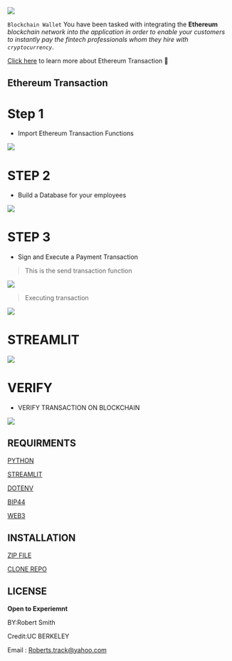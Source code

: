 
![](pics/wallet.png)

`Blockchain Wallet` You have been tasked with integrating the **Ethereum** *blockchain network into the application in order to enable your customers to instantly pay the fintech professionals whom they hire with `cryptocurrency`*.

[Click here](https://ethereum.org/en/developers/docs/transactions/) to learn more about Ethereum Transaction 🧠

## Ethereum Transaction
# Step 1 

* Import Ethereum Transaction Functions

![](pics/functions.png)

# STEP 2

* Build a Database for your employees


![](pics/database.png)





# STEP 3   

* Sign and Execute a Payment Transaction


> This is the send transaction function 

![](pics/send.png)


> Executing transaction

![](pics/sighn.png)

# STREAMLIT


![](pics/streamlit.png)

# VERIFY

* VERIFY TRANSACTION ON BLOCKCHAIN

![](pics/verify.png)


## REQUIRMENTS
[PYTHON](https://www.python.org/downloads/)

[STREAMLIT](https://streamlit.io/)

[DOTENV](https://pypi.org/project/python-dotenv/)

[BIP44](https://pypi.org/project/bip44/)

[WEB3](https://pypi.org/project/web3/)



## INSTALLATION

[ZIP FILE](https://github.com/brprod8/Ether-Wallet-Ganache/archive/refs/heads/main.zip)

[CLONE REPO](https://github.com/brprod8/Ether-Wallet-Ganache.git)





## LICENSE

**Open to Experiemnt**

BY:Robert Smith

Credit:UC BERKELEY

Email : Roberts.track@yahoo.com









